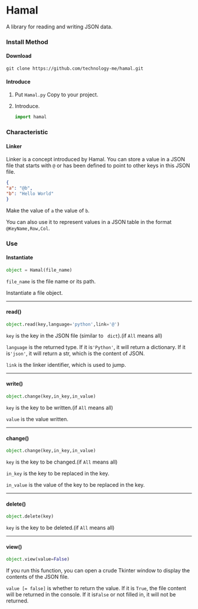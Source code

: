 

# Hamal

A library for reading and writing JSON data.

### Install Method

#### Download

```git
git clone https://github.com/technology-me/hamal.git
```

#### Introduce

1. Put `Hamal.py` Copy to your project.

2. Introduce.

   ```python
   import hamal
   ```

### Characteristic

#### Linker

Linker is a concept introduced by Hamal.
You can store a value in a JSON file that starts with `@` or has been defined to point to other keys in this JSON file.

```json
{
"a": "@b",
"b": "Hello World"
}
```

Make the value of `a` the value of `b`.

You can also use it to represent values in a JSON table in the format `@KeyName,Row,Col`.

### Use

#### Instantiate

```python
object = Hamal(file_name)
```

`file_name` is the file name or its path.

Instantiate a file object.

------

#### read()

```python
object.read(key,language='python',link='@')
```

`key` is the key in the JSON file (similar to ` dict`).(if `All` means all)

`language` is the returned type. If it is`'Python'`, it will return a dictionary. If it is`'json'`, it will return a str, which is the content of JSON.

`link` is the linker identifier, which is used to jump.

------
#### write()

```python
object.change(key,in_key,in_value)
```

`key` is the key to be written.(if `All` means all)

`value` is the value written.

------

#### change()

```python
object.change(key,in_key,in_value)
```

`key` is the key to be changed.(if `All` means all)

`in_key` is the key to be replaced in the key.

`in_value` is the value of the key to be replaced in the key.

------

#### delete()

```python
object.delete(key)
```

`key` is the key to be deleted.(if `All` means all)

------

#### view()

```python
object.view(value=False)
```

If you run this function, you can open a crude Tkinter window to display the contents of the JSON file.

`value [= false]` is whether to return the value. If it is `True`, the file content will be returned in the console. If it is`False` or not filled in, it will not be returned.